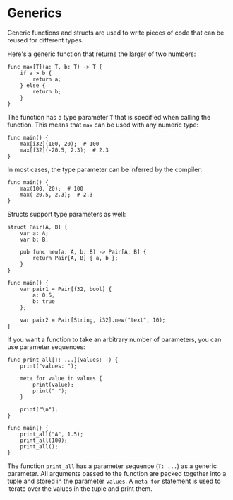 # Generics

Generic functions and structs are used to write pieces of code that can be reused for different types.

Here's a generic function that returns the larger of two numbers:

```banjo
func max[T](a: T, b: T) -> T {
    if a > b {
        return a;
    } else {
        return b;
    }
}
```

The function has a type parameter `T` that is specified when calling the function. This means that `max` can be used
with any numeric type:

```banjo
func main() {
    max[i32](100, 20);  # 100
    max[f32](-20.5, 2.3);  # 2.3 
}
```

In most cases, the type parameter can be inferred by the compiler:

```banjo
func main() {
    max(100, 20);  # 100
    max(-20.5, 2.3);  # 2.3 
}
```

Structs support type parameters as well:

```banjo
struct Pair[A, B] {
    var a: A;
    var b: B;
    
    pub func new(a: A, b: B) -> Pair[A, B] {
        return Pair[A, B] { a, b };
    }
}

func main() {
    var pair1 = Pair[f32, bool] {
        a: 0.5,
        b: true
    };
    
    var pair2 = Pair[String, i32].new("text", 10);
}

```

If you want a function to take an arbitrary number of parameters, you can use parameter sequences:

```banjo
func print_all[T: ...](values: T) {
    print("values: ");

    meta for value in values {
        print(value);
        print(" ");
    }
    
    print("\n");
}

func main() {
    print_all("A", 1.5);
    print_all(100);
    print_all();
}
```

The function `print_all` has a parameter sequence (`T: ...`) as a generic parameter. All arguments passed to the
function are packed together into a tuple and stored in the parameter `values`. A `meta for` statement is used to
iterate over the values in the tuple and print them.